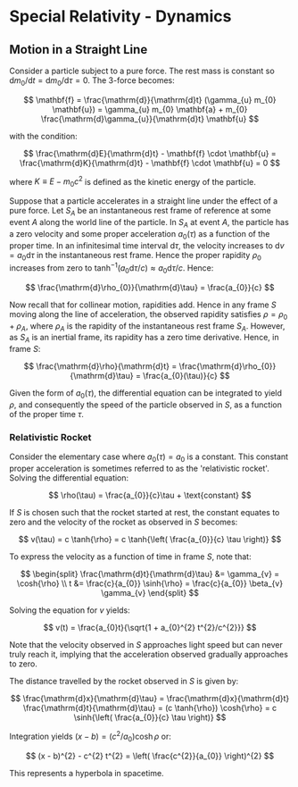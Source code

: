 # Special Relativity - Dynamics

## Motion in a Straight Line

Consider a particle subject to a pure force. The rest mass is constant so $\mathrm{d}m_{0}/\mathrm{d}t = \mathrm{d}m_{0}/\mathrm{d}\tau = 0$. The 3-force becomes:

$$
\mathbf{f} = \frac{\mathrm{d}}{\mathrm{d}t} (\gamma_{u} m_{0} \mathbf{u}) = \gamma_{u} m_{0} \mathbf{a} + m_{0} \frac{\mathrm{d}\gamma_{u}}{\mathrm{d}t} \mathbf{u}
$$

with the condition:

$$
\frac{\mathrm{d}E}{\mathrm{d}t} - \mathbf{f} \cdot \mathbf{u} = \frac{\mathrm{d}K}{\mathrm{d}t} - \mathbf{f} \cdot \mathbf{u} = 0
$$

where $K \equiv E - m_{0} c^{2}$ is defined as the kinetic energy of the particle.

Suppose that a particle accelerates in a straight line under the effect of a pure force. Let $S_{A}$ be an instantaneous rest frame of reference at some event $A$ along the world line of the particle. In $S_{A}$ at event $A$, the particle has a zero velocity and some proper acceleration $a_{0}(\tau)$ as a function of the proper time. In an infinitesimal time interval $\mathrm{d}\tau$, the velocity increases to $\mathrm{d}v = a_{0} \mathrm{d}\tau$ in the instantaneous rest frame. Hence the proper rapidity $\rho_{0}$ increases from zero to $\tanh^{-1}(a_{0} \mathrm{d}\tau/c) \approx a_{0} \mathrm{d}\tau/c$. Hence:

$$
\frac{\mathrm{d}\rho_{0}}{\mathrm{d}\tau} = \frac{a_{0}}{c}
$$

Now recall that for collinear motion, rapidities add. Hence in any frame $S$ moving along the line of acceleration, the observed rapidity satisfies $\rho = \rho_{0} + \rho_{A}$, where $\rho_{A}$ is the rapidity of the instantaneous rest frame $S_{A}$. However, as $S_{A}$ is an inertial frame, its rapidity has a zero time derivative. Hence, in frame $S$:

$$
\frac{\mathrm{d}\rho}{\mathrm{d}t} = \frac{\mathrm{d}\rho_{0}}{\mathrm{d}\tau} = \frac{a_{0}(\tau)}{c}
$$

Given the form of $a_{0}(\tau)$, the differential equation can be integrated to yield $\rho$, and consequently the speed of the particle observed in $S$, as a function of the proper time $\tau$.

### Relativistic Rocket

Consider the elementary case where $a_{0}(\tau) = a_{0}$ is a constant. This constant proper acceleration is sometimes referred to as the 'relativistic rocket'. Solving the differential equation:

$$
\rho(\tau) = \frac{a_{0}}{c}\tau + \text{constant}
$$

If $S$ is chosen such that the rocket started at rest, the constant equates to zero and the velocity of the rocket as observed in $S$ becomes:

$$
v(\tau) = c \tanh{\rho} = c \tanh{\left( \frac{a_{0}}{c} \tau \right)}
$$

To express the velocity as a function of time in frame $S$, note that:

$$
\begin{split}
\frac{\mathrm{d}t}{\mathrm{d}\tau} &= \gamma_{v} = \cosh{\rho} \\
t &= \frac{c}{a_{0}} \sinh{\rho} = \frac{c}{a_{0}} \beta_{v} \gamma_{v}
\end{split}
$$

Solving the equation for $v$ yields:

$$
v(t) = \frac{a_{0}t}{\sqrt{1 + a_{0}^{2} t^{2}/c^{2}}}
$$

Note that the velocity observed in $S$ approaches light speed but can never truly reach it, implying that the acceleration observed gradually approaches to zero.

The distance travelled by the rocket observed in $S$ is given by:

$$
\frac{\mathrm{d}x}{\mathrm{d}\tau} = \frac{\mathrm{d}x}{\mathrm{d}t} \frac{\mathrm{d}t}{\mathrm{d}\tau} = (c \tanh{\rho}) \cosh{\rho} = c \sinh{\left( \frac{a_{0}}{c} \tau \right)}
$$

Integration yields $(x - b) = (c^{2}/a_{0}) \cosh{\rho}$ or:

$$
(x - b)^{2} - c^{2} t^{2} = \left( \frac{c^{2}}{a_{0}} \right)^{2}
$$

This represents a hyperbola in spacetime.
